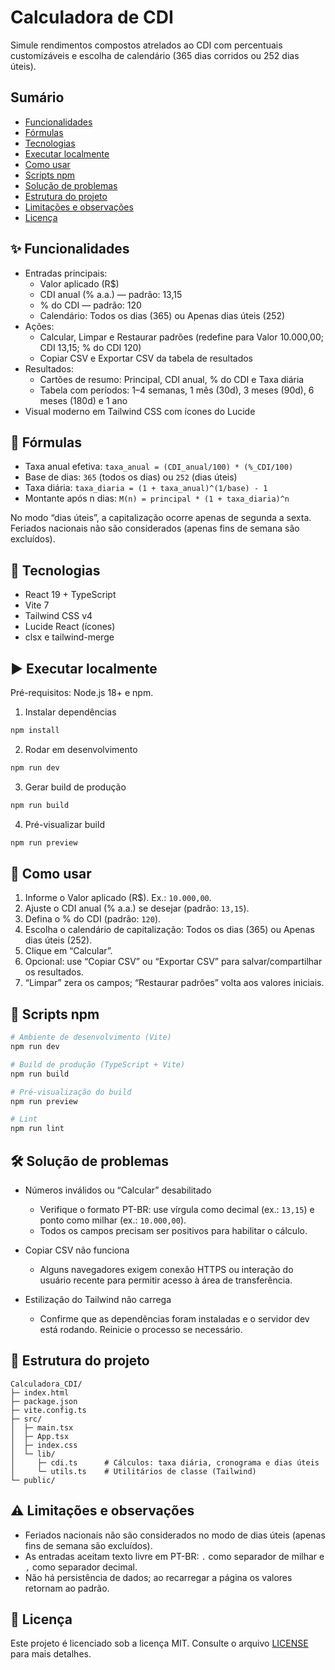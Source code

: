 # Calculadora de CDI

Simule rendimentos compostos atrelados ao CDI com percentuais customizáveis e escolha de calendário (365 dias corridos ou 252 dias úteis).

## Sumário

- [Funcionalidades](#-funcionalidades)
- [Fórmulas](#-fórmulas)
- [Tecnologias](#-tecnologias)
- [Executar localmente](#️-executar-localmente)
- [Como usar](#-como-usar)
- [Scripts npm](#-scripts-npm)
- [Solução de problemas](#-solução-de-problemas)
- [Estrutura do projeto](#-estrutura-do-projeto)
- [Limitações e observações](#️-limitações-e-observações)
- [Licença](#-licença)

## ✨ Funcionalidades

- Entradas principais:
	- Valor aplicado (R$)
	- CDI anual (% a.a.) — padrão: 13,15
	- % do CDI — padrão: 120
	- Calendário: Todos os dias (365) ou Apenas dias úteis (252)
- Ações:
	- Calcular, Limpar e Restaurar padrões (redefine para Valor 10.000,00; CDI 13,15; % do CDI 120)
	- Copiar CSV e Exportar CSV da tabela de resultados
- Resultados:
	- Cartões de resumo: Principal, CDI anual, % do CDI e Taxa diária
	- Tabela com períodos: 1–4 semanas, 1 mês (30d), 3 meses (90d), 6 meses (180d) e 1 ano
- Visual moderno em Tailwind CSS com ícones do Lucide

## 🧮 Fórmulas

- Taxa anual efetiva: `taxa_anual = (CDI_anual/100) * (%_CDI/100)`
- Base de dias: `365` (todos os dias) ou `252` (dias úteis)
- Taxa diária: `taxa_diaria = (1 + taxa_anual)^(1/base) - 1`
- Montante após n dias: `M(n) = principal * (1 + taxa_diaria)^n`

No modo “dias úteis”, a capitalização ocorre apenas de segunda a sexta. Feriados nacionais não são considerados (apenas fins de semana são excluídos).

## 🧰 Tecnologias

- React 19 + TypeScript
- Vite 7
- Tailwind CSS v4
- Lucide React (ícones)
- clsx e tailwind-merge

## ▶️ Executar localmente

Pré-requisitos: Node.js 18+ e npm.

1) Instalar dependências

```powershell
npm install
```

2) Rodar em desenvolvimento

```powershell
npm run dev
```

3) Gerar build de produção

```powershell
npm run build
```

4) Pré-visualizar build

```powershell
npm run preview
```

## 🚀 Como usar

1. Informe o Valor aplicado (R$). Ex.: `10.000,00`.
2. Ajuste o CDI anual (% a.a.) se desejar (padrão: `13,15`).
3. Defina o % do CDI (padrão: `120`).
4. Escolha o calendário de capitalização: Todos os dias (365) ou Apenas dias úteis (252).
5. Clique em “Calcular”.
6. Opcional: use “Copiar CSV” ou “Exportar CSV” para salvar/compartilhar os resultados.
7. “Limpar” zera os campos; “Restaurar padrões” volta aos valores iniciais.

## 🧩 Scripts npm

```powershell
# Ambiente de desenvolvimento (Vite)
npm run dev

# Build de produção (TypeScript + Vite)
npm run build

# Pré-visualização do build
npm run preview

# Lint
npm run lint
```

## 🛠️ Solução de problemas

- Números inválidos ou “Calcular” desabilitado
	- Verifique o formato PT-BR: use vírgula como decimal (ex.: `13,15`) e ponto como milhar (ex.: `10.000,00`).
	- Todos os campos precisam ser positivos para habilitar o cálculo.

- Copiar CSV não funciona
	- Alguns navegadores exigem conexão HTTPS ou interação do usuário recente para permitir acesso à área de transferência.

- Estilização do Tailwind não carrega
	- Confirme que as dependências foram instaladas e o servidor dev está rodando. Reinicie o processo se necessário.

## 📁 Estrutura do projeto

```
Calculadora_CDI/
├─ index.html
├─ package.json
├─ vite.config.ts
├─ src/
│  ├─ main.tsx
│  ├─ App.tsx
│  ├─ index.css
│  └─ lib/
│     ├─ cdi.ts      # Cálculos: taxa diária, cronograma e dias úteis
│     └─ utils.ts    # Utilitários de classe (Tailwind)
└─ public/
```

## ⚠️ Limitações e observações

- Feriados nacionais não são considerados no modo de dias úteis (apenas fins de semana são excluídos).
- As entradas aceitam texto livre em PT-BR: `.` como separador de milhar e `,` como separador decimal.
- Não há persistência de dados; ao recarregar a página os valores retornam ao padrão.

## 📜 Licença

Este projeto é licenciado sob a licença MIT. Consulte o arquivo [LICENSE](./LICENSE) para mais detalhes.

